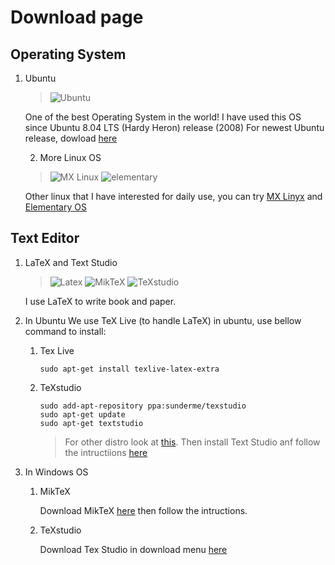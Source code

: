 # Download page
## Operating System
1. Ubuntu
   > ![Ubuntu](https://assets.ubuntu.com/v1/8dd99b80-ubuntu-logo14.png)

   One of the best Operating System in the world! I have used this OS since Ubuntu 8.04 LTS (Hardy Heron) release (2008)
   For newest Ubuntu release, dowload [here](https://ubuntu.com/download/desktop)
   
   2. More Linux OS
   > ![MX Linux](https://mxlinux.org/wp-content/uploads/2019/01/MX-Menu-icon-pyramids.svg)
   > ![elementary](https://elementary.io/images/icons/places/128/distributor-logo.svg)

   Other linux that I have interested for daily use, you can try [MX Linyx](https://mxlinux.org) and [Elementary OS](https://elementary.io/)

## Text Editor 
1. LaTeX and Text Studio
   > ![Latex](https://www.latex-project.org/img/latex-project-logo.svg)
   > ![MikTeX](https://miktex.org/images/header.png)
   > ![TeXstudio](https://www.texstudio.org/images/texstudio128x128.png)

   I use LaTeX to write book and paper.

2. In Ubuntu
   We use TeX Live (to handle LaTeX) in ubuntu, use bellow command to install:
   1. Tex Live

      `sudo apt-get install texlive-latex-extra`

   2. TeXstudio

      ```
      sudo add-apt-repository ppa:sunderme/texstudio
      sudo apt-get update
      sudo apt-get textstudio
      ```

      > For other distro look at [this](https://www.tug.org/texlive/).
      > Then install Text Studio anf follow the intructiions [here](https://www.texstudio.org/)

3. In Windows OS
   1. MikTeX

      Download MikTeX [here](https://miktex.org/) then follow the intructions.

   2. TeXstudio

      Download Tex Studio in download menu [here](https://www.texstudio.org/)
